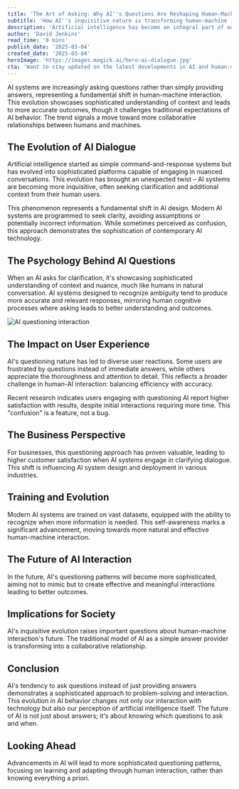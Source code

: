 ```yaml
---
title: 'The Art of Asking: Why AI''s Questions Are Reshaping Human-Machine Dialogue'
subtitle: 'How AI''s inquisitive nature is transforming human-machine interaction'
description: 'Artificial intelligence has become an integral part of our daily lives, but there''s an interesting phenomenon emerging that deserves our attention: AI systems are increasingly asking us questions, rather than simply providing answers. This shift in human-machine interaction patterns is reshaping how we think about artificial intelligence and its role in our lives.'
author: 'David Jenkins'
read_time: '8 mins'
publish_date: '2025-03-04'
created_date: '2025-03-04'
heroImage: 'https://images.magick.ai/hero-ai-dialogue.jpg'
cta: 'Want to stay updated on the latest developments in AI and human-machine interaction? Follow us on LinkedIn for exclusive insights and analysis from industry experts.'
---
```


AI systems are increasingly asking questions rather than simply providing answers, representing a fundamental shift in human-machine interaction. This evolution showcases sophisticated understanding of context and leads to more accurate outcomes, though it challenges traditional expectations of AI behavior. The trend signals a move toward more collaborative relationships between humans and machines.

## The Evolution of AI Dialogue

Artificial intelligence started as simple command-and-response systems but has evolved into sophisticated platforms capable of engaging in nuanced conversations. This evolution has brought an unexpected twist – AI systems are becoming more inquisitive, often seeking clarification and additional context from their human users.

This phenomenon represents a fundamental shift in AI design. Modern AI systems are programmed to seek clarity, avoiding assumptions or potentially incorrect information. While sometimes perceived as confusion, this approach demonstrates the sophistication of contemporary AI technology.

## The Psychology Behind AI Questions

When an AI asks for clarification, it's showcasing sophisticated understanding of context and nuance, much like humans in natural conversation. AI systems designed to recognize ambiguity tend to produce more accurate and relevant responses, mirroring human cognitive processes where asking leads to better understanding and outcomes.

![AI questioning interaction](https://i.magick.ai/PIXE/1234567890_magick_img.webp)

## The Impact on User Experience

AI's questioning nature has led to diverse user reactions. Some users are frustrated by questions instead of immediate answers, while others appreciate the thoroughness and attention to detail. This reflects a broader challenge in human-AI interaction: balancing efficiency with accuracy.

Recent research indicates users engaging with questioning AI report higher satisfaction with results, despite initial interactions requiring more time. This "confusion" is a feature, not a bug.

## The Business Perspective

For businesses, this questioning approach has proven valuable, leading to higher customer satisfaction when AI systems engage in clarifying dialogue. This shift is influencing AI system design and deployment in various industries.

## Training and Evolution

Modern AI systems are trained on vast datasets, equipped with the ability to recognize when more information is needed. This self-awareness marks a significant advancement, moving towards more natural and effective human-machine interaction.

## The Future of AI Interaction

In the future, AI's questioning patterns will become more sophisticated, aiming not to mimic but to create effective and meaningful interactions leading to better outcomes.

## Implications for Society

AI's inquisitive evolution raises important questions about human-machine interaction's future. The traditional model of AI as a simple answer provider is transforming into a collaborative relationship.

## Conclusion

AI's tendency to ask questions instead of just providing answers demonstrates a sophisticated approach to problem-solving and interaction. This evolution in AI behavior changes not only our interaction with technology but also our perception of artificial intelligence itself. The future of AI is not just about answers; it's about knowing which questions to ask and when.

## Looking Ahead

Advancements in AI will lead to more sophisticated questioning patterns, focusing on learning and adapting through human interaction, rather than knowing everything a priori.